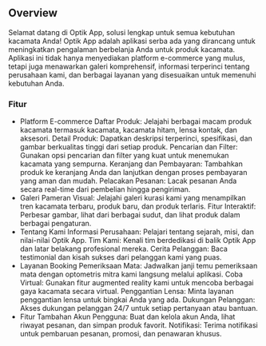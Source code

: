 ## Overview

Selamat datang di Optik App, solusi lengkap untuk semua kebutuhan kacamata Anda! Optik App adalah aplikasi serba ada yang dirancang untuk meningkatkan pengalaman berbelanja Anda untuk produk kacamata. Aplikasi ini tidak hanya menyediakan platform e-commerce yang mulus, tetapi juga menawarkan galeri komprehensif, informasi terperinci tentang perusahaan kami, dan berbagai layanan yang disesuaikan untuk memenuhi kebutuhan Anda.

### Fitur

- Platform E-commerce
Daftar Produk: Jelajahi berbagai macam produk kacamata termasuk kacamata, kacamata hitam, lensa kontak, dan aksesori.
Detail Produk: Dapatkan deskripsi terperinci, spesifikasi, dan gambar berkualitas tinggi dari setiap produk.
Pencarian dan Filter: Gunakan opsi pencarian dan filter yang kuat untuk menemukan kacamata yang sempurna.
Keranjang dan Pembayaran: Tambahkan produk ke keranjang Anda dan lanjutkan dengan proses pembayaran yang aman dan mudah.
Pelacakan Pesanan: Lacak pesanan Anda secara real-time dari pembelian hingga pengiriman.
- Galeri
Pameran Visual: Jelajahi galeri kurasi kami yang menampilkan tren kacamata terbaru, produk baru, dan produk terlaris.
Fitur Interaktif: Perbesar gambar, lihat dari berbagai sudut, dan lihat produk dalam berbagai pengaturan.
- Tentang Kami
Informasi Perusahaan: Pelajari tentang sejarah, misi, dan nilai-nilai Optik App.
Tim Kami: Kenali tim berdedikasi di balik Optik App dan latar belakang profesional mereka.
Cerita Pelanggan: Baca testimonial dan kisah sukses dari pelanggan kami yang puas.
- Layanan
Booking Pemeriksaan Mata: Jadwalkan janji temu pemeriksaan mata dengan optometris mitra kami langsung melalui aplikasi.
Coba Virtual: Gunakan fitur augmented reality kami untuk mencoba berbagai gaya kacamata secara virtual.
Penggantian Lensa: Minta layanan penggantian lensa untuk bingkai Anda yang ada.
Dukungan Pelanggan: Akses dukungan pelanggan 24/7 untuk setiap pertanyaan atau bantuan.
- Fitur Tambahan
Akun Pengguna: Buat dan kelola akun Anda, lihat riwayat pesanan, dan simpan produk favorit.
Notifikasi: Terima notifikasi untuk pembaruan pesanan, promosi, dan penawaran khusus.
